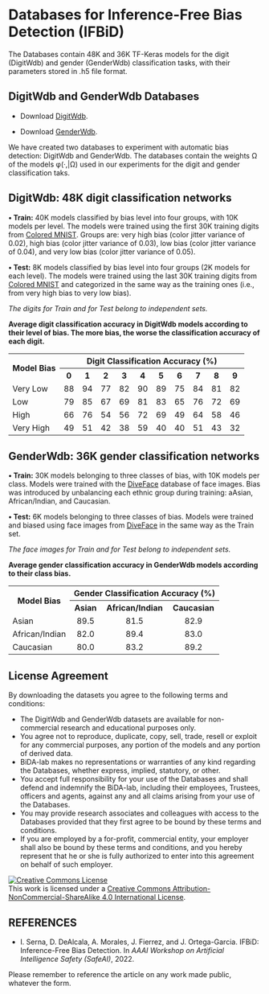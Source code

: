 # 

# Databases for Inference-Free Bias Detection (IFBiD)
The Databases contain 48K and 36K TF-Keras models for the digit (DigitWdb) and gender (GenderWdb) classification tasks, with their parameters stored in .h5 file format.

## DigitWdb and GenderWdb Databases

+ Download [DigitWdb](http://atvs.ii.uam.es/atvs/intranet/free_DB/beCAPTCHA).

+ Download [GenderWdb](http://atvs.ii.uam.es/atvs/intranet/free_DB/beCAPTCHA).

We have created two databases to experiment with automatic bias detection: DigitWdb and GenderWdb. The databases contain the weights Ω of the models φ(·,|Ω) used
in our experiments for the digit and gender classification taks. 

## DigitWdb: 48K digit classification networks

**• Train:** 40K models classified by bias level into four groups, with 10K models per level. The models were trained using the first 30K training digits from [Colored MNIST](https://github.com/feidfoe/learning-not-to-learn). Groups are: very high bias (color jitter variance of 0.02), high bias (color jitter variance of 0.03), low bias (color jitter variance of 0.04), and very low bias (color jitter variance of 0.05).

**• Test:** 8K models classified by bias level into four groups (2K models for each level). The models were trained using the last 30K training digits from [Colored MNIST](https://github.com/feidfoe/learning-not-to-learn) and categorized in the same way as the training ones (i.e., from very high bias to very low bias).

*The digits for Train and for Test belong to independent sets.*

**Average digit classification accuracy in DigitWdb models according to their level of bias. The more bias, the worse the classification accuracy of each digit.**
<table>
  <tr align="center">
    <th rowspan="2">Model Bias</th>
    <th colspan="10">Digit Classification Accuracy (%)</th>
  </tr>
   <tr align="center">
    <th>0<th>1<th>2<th>3<th>4<th>5<th>6<th>7<th>8<th>9
  </tr>
  <tr align="center"><td align="left">Very Low	 <td>	88  <td> 94 <td> 77 <td> 82 <td> 90 <td> 89 <td> 75 <td> 84 <td> 81 <td> 82 </tr>
  <tr align="center"><td align="left">Low	      <td>	79  <td>  85  <td>  67  <td>  69  <td>  81  <td>  83  <td>  65  <td>  76  <td>  72  <td>  69 </tr>
  <tr align="center"><td align="left">High	     <td>	66  <td>  76  <td>  54  <td>  56  <td>  72  <td>  69  <td>  49  <td>  64  <td>  58  <td>  46	</tr>
  <tr align="center"><td align="left">Very High	<td>	49  <td>  51  <td>  42  <td>  38  <td>  59  <td>  40  <td>  40  <td>  51  <td>  43  <td>  32 </tr>
</table>


## GenderWdb: 36K gender classification networks

**• Train:** 30K models belonging to three classes of bias, with 10K models per class. Models were trained with the [DiveFace](https://github.com/BiDAlab/DiveFace) database of face images. Bias was introduced by unbalancing each ethnic group during training: aAsian, African/Indian, and Caucasian.

**• Test:** 6K models belonging to three classes of bias. Models were trained and biased using face images from [DiveFace](https://github.com/BiDAlab/DiveFace) in the same way as the Train set.

*The face images for Train and for Test belong to independent sets.*

**Average gender classification accuracy in GenderWdb models according to their class bias.**
<table>
  <tr align="center">
    <th rowspan="2">Model Bias</th>
    <th colspan="10">Gender Classification Accuracy (%)</th>
  </tr>
   <tr align="center">
    <th>Asian<th>African/Indian<th>Caucasian
  </tr>
  <tr align="center"><td align="left">Asian	 <td>	89.5  <td> 81.5 <td> 82.9 </tr>
  <tr align="center"><td align="left">African/Indian	      <td>	82.0  <td>  89.4  <td>  83.0  </tr>
  <tr align="center"><td align="left">Caucasian	     <td>	80.0  <td>  83.2  <td>  89.2  </tr>
</table>

<!-- ![](https://github.com/BiDAlab/BeCAPTCHA-Mouse/blob/master/Fig5.png) -->

## License Agreement
By downloading the datasets you agree to the following terms and conditions:

+ The DigitWdb and GenderWdb datasets are available for non-commercial research and educational purposes only.
+ You agree not to reproduce, duplicate, copy, sell, trade, resell or exploit for any commercial purposes, any portion of the models and any portion of derived data.
+ BiDA-lab makes no representations or warranties of any kind regarding the Databases, whether express, implied, statutory, or other.
+ You accept full responsibility for your use of the Databases and shall defend and indemnify the BiDA-lab, including their employees, Trustees, officers and agents, against any and all claims arising from your use of the Databases.
+ You may provide research associates and colleagues with access to the Databases provided that they first agree to be bound by these terms and conditions.
+ If you are employed by a for-profit, commercial entity, your employer shall also be bound by these terms and conditions, and you hereby represent that he or she is fully authorized to enter into this agreement on behalf of such employer.

<a rel="license" href="http://creativecommons.org/licenses/by-nc-sa/4.0/"><img alt="Creative Commons License" style="border-width:0" src="https://i.creativecommons.org/l/by-nc-sa/4.0/88x31.png" /></a><br />This work is licensed under a <a rel="license" href="http://creativecommons.org/licenses/by-nc-sa/4.0/">Creative Commons Attribution-NonCommercial-ShareAlike 4.0 International License</a>.

## REFERENCES

+ I. Serna, D. DeAlcala, A. Morales, J. Fierrez, and J. Ortega-Garcia. IFBiD: Inference-Free Bias Detection. In *AAAI Workshop on Artificial Intelligence Safety (SafeAI)*, 2022.

Please remember to reference the article on any work made public, whatever the form.
